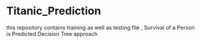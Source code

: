 # Titanic_Prediction
this repository contains training as well as testing file , Survival of a Person is Predicted Decision Tree approach 
